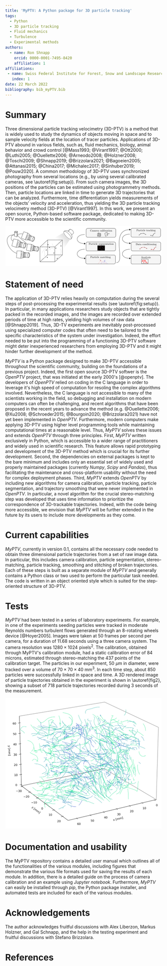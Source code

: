 ```yaml
---
title: 'MyPTV: A Python package for 3D particle tracking'
tags:
  - Python
  - 3D particle tracking
  - Fluid mechanics
  - Turbulence
  - Experimental methods
authors:
  - name: Ron Shnapp
    orcid: 0000-0001-7495-8420
    affiliation: 1
affiliations:
 - name: Swiss Federal Institute for Forest, Snow and Landscape Research WSL
   index: 1
date: 22 March 2022
bibliography: bib_myPTV.bib
---
```


# Summary

Three dimensional particle tracking velocimetry (3D-PTV) is a method that is widely used to study the dynamics of objects moving in space and to sample velocity fields at the location of tracer particles. Applications of 3D-PTV abound in various fields, such as, fluid mechanics, biology, animal behavior and crowd control [@Mass1993; @Virant1997; @Ott2000; @Luthi2005; @Ouellette2006; @Arneodo2008; @Holzner2008; @Toschi2009; @Shnapp2019; @Brizzolara2021; @Bagoeien2005; @Attanasi2015; @China2017; @Michalec2017; @Sinhuber2019; @Pouw2020]. A common methodology of 3D-PTV uses synchronized photography from several locations (e.g., by using several calibrated cameras, see \autoref{fig:setup}). From such camera images, the 3D positions of the particles can be estimated using photogrammetry methods. Then, particle locations are linked in time to generate 3D trajectories that can be analyzed. Furthermore, time differentiation yields measurements of the objects' velocity and acceleration, thus yielding the 3D particle tracking velocimetry method (3D-PTV) [@Virant1997]. In this work, we present an open source, Python-based software package, dedicated to making 3D-PTV more accessible to the scientific community.

![Left - A schematic sketch of a 3D-PTV experiment with a four-camera system. Right - the 6 steps of the post-processing and analysis of common 3D-PTV experiments. \label{fig:setup}](fig1.png)

# Statement of need

The application of 3D-PTV relies heavily on computation during the several steps of post-processing the experimental results (see \autoref{fig:setup}). In particular, in many applications researchers study objects that are tightly packed in the recorded images, and the images are recorded over extended periods of time at high rates, yielding high volumes of raw data [@Shnapp2019]. Thus, 3D-TV experiments are inevitably post-processed using specialized computer codes that often need to be tailored to the specific characteristics of the system under investigation. Indeed, the effort needed to be put into the programming of a functioning 3D-PTV software might deter inexperienced researchers from employing 3D-PTV and it might hinder further development of the method. 

_MyPTV_ is a Python package designed to make 3D-PTV accessible throughout the scientific community, building on the foundations of a previous project. Indeed, the first open source 3D-PTV softwer is the _OpenPTV_ project, that was initiated at the early 2000's [@openptv]. The developers of _OpenPTV_ relied on coding in the C language in order to leverage it's high speed of computation for resoling the complex algorithms involved. Nevertheless, the C language is not accessible to many of the scientists working in the field, so debugging and installation on modern computers can often be challenging, and recent algorithms that have been proposed in the recent years to advance the method (e.g. @Ouellette2006; @Xu2008; @Schroeder2015; @Bourgoin2020; @Brizzolara2021) have not yet been implemented in _OpenPTV_. Furthermore, modern computers make applying 3D-PTV using higher level programming tools while maintaining computational times at a reasonable level. Thus, _MyPTV_ solves these issues and extends _OpenPTV_ through three principles. First, _MyPTV_ written exclusively in Python, which is accessible to a wider range of practitioners and widely used in scientific research. This feature allows rapid prototyping and development of the 3D-PTV method which is crucial for its further development. Second, the dependencies on external packages is kept to the bare minimum and includes only an essential set of widely used and properly maintained packages (currently _Numpy_, _Scipy_ and _Pandas_), thus facilitating the maintenance and cross-platform usability without the need for complex deployment phases.  Third, _MyPTV_ extends _OpenPTV_ by including new algorithms for camera calibration, particle tracking, particle segmentation, and trajectory smoothing that were never implemented in _OpenPTV_. In particular, a novel algorithm for the crucial stereo-matching step was developed that uses time information to prioritize the correspondence of 3D-trackable trajectories.  Indeed, with the code being more accessible, we envision that _MyPTV_  will be further extended in the future by its users to include more developments as they come.   

# Current capabilities

_MyPTV_, currently in version 0.1, contains all the necessary code needed to obtain three dimensional particle trajectories from a set of raw image data. In particular, this includes camera calibration, particle segmentation, stereo-matching, particle tracking, smoothing and stitching of broken trajectories. Each of these steps is built as a separate module of _MyPTV_ and generally contains a Python class or two used to perform the particular task needed. The code is written in an object oriented style which is suited for the step-oriented structure of 3D-PTV.

# Tests

*MyPTV* had been tested in a series of laboratory experiments. For example, in one of the experiments seeding particles were tracked in moderate Reynolds numbers turbulent flows generated through an 8-rotating wheels device [@Hoyer2005]. Images were taken at 50 frames per second per camera,  for a duration of 11.68 seconds using a three camera system. The camera resolution was $1280\times1024\,\,\text{pixels}^2$. The calibration, obtained through MyPTV's calibration module, had a static calibration error of 84 microns, estimated through stereo-matching the 437 points of the calibration target. The particles in our experiment, $50 \,\, \mu \text{m}$ in diameter, were tracked over a volume of $70\times70\times40$ mm$^3$. In each time step, about 850 particles were successfully linked in space and time. A 3D rendered image of particle trajectories obtained in the experiment is shown in \autoref{fig2}, showing a subset of 718 particle trajectories recorded during 3 seconds of the measurement.

![A 3D-rendered image, showing particle trajectories obtained in an experiment. The data shown corresponds to three seconds of measurement and shows 718 trajectories. \label{fig2}](traj_image.jpg)

# Documentation and usability 

The MyPTV repository contains a detailed user manual which outlines all of the functionalities of the various modules, including figures that demonstrate the various file formats used for saving the results of each module. In addition, there is a detailed guide on the process of camera calibration and an example using *Jupyter notebook*. Furthermore, _MyPTV_ can easily be installed through _pip_, the Python package installer, and automated tests are included for each of the various modules.

# Acknowledgements

The author acknowledges fruitful discussions with Alex Liberzon, Markus Holzner, and Gal Schnapp, and the help in the testing experiment and fruitful discussions with Stefano Brizzolara. 

# References